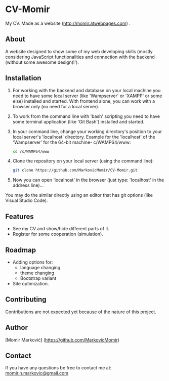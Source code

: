 # CV-Momir

My CV. Made as a website (http://momir.atwebpages.com) .

## About

A website designed to show some of my web developing skills (mostly considering JavaScript functionalities and connection with the backend (without some awesome design)!').

## Installation

1. For working with the backend and database on your local machine you need to have some local server (like 'Wampserver' or 'XAMPP' or some else) installed and started. With frontend alone, you can work with a browser only (no need for a local server).

2. To work from the command line with 'bash' scripting you need to have some terminal application (like 'Git Bash') installed and started.

3. In your command line, change your working directory's position to your local server's 'localhost' directory. Example for the 'localhost' of the 'Wampserver' for the 64-bit machine- c/WAMP64/www:
   ```bash
   cd /c/WAMP64/www
   ```

4. Clone the repository on your local server (using the command line):
   ```bash
   git clone https://github.com/MarkovicMomir/CV-Momir.git
   ```

5. Now you can open 'localhost' in the browser (just type: 'localhost' in the address line)...

You may do the similar directly using an editor that has git options (like Visual Studio Code).

## Features

- See my CV and show/hide different parts of it.
- Register for some cooperation (simulation).

## Roadmap

- Adding options for:
    - language changing
    - theme changing
    - Bootstrap variant
- Site optimization.

## Contributing

Contributions are not expected yet because of the nature of this project.

## Author

[Momir Marković] (https://github.com/MarkovicMomir)

## Contact

If you have any questions be free to contact me at: momir.n.markovic@gmail.com 

